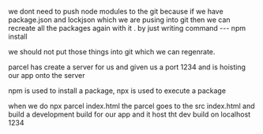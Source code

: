 we dont need to push node modules to the git because if we have package.json and lockjson which we are pusing into git then we  can recreate all the packages again with it . by just writing command --- npm install

we should not put those things into git which we can regenrate.

parcel has  create a server for us and given us a port 1234 and is hoisting our app onto the server


 npm is used to install a package, npx is used to execute a package 

  when we do npx parcel index.html the parcel goes to the src index.html and build a development build for our app and it host tht dev build on localhost 1234

